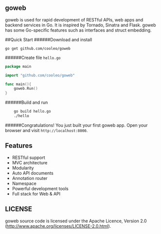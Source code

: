 ## goweb



goweb is used for rapid development of RESTful APIs, web apps and backend services in Go.
It is inspired by Tornado, Sinatra and Flask. goweb has some Go-specific features such as interfaces and struct embedding.


##Quick Start
######Download and install

    go get github.com/cooleo/goweb

######Create file `hello.go`
```go
package main

import "github.com/cooleo/goweb"

func main(){
    goweb.Run()
}
```
######Build and run
```bash
    go build hello.go
    ./hello
```
######Congratulations! 
You just built your first goweb app.
Open your browser and visit `http://localhost:8000`.

## Features

* RESTful support
* MVC architecture
* Modularity
* Auto API documents
* Annotation router
* Namespace
* Powerful development tools
* Full stack for Web & API


## LICENSE

goweb source code is licensed under the Apache Licence, Version 2.0
(http://www.apache.org/licenses/LICENSE-2.0.html).
